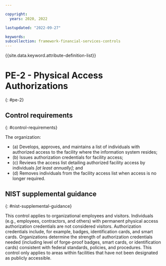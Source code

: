 ```yaml
---

copyright:
  years: 2020, 2022

lastupdated: "2022-09-27"

keywords: 
subcollection: framework-financial-services-controls
---
```


{{site.data.keyword.attribute-definition-list}}

         
# PE-2 - Physical Access Authorizations
{: #pe-2}

## Control requirements
{: #control-requirements}

The organization:

- (a) Develops, approves, and maintains a list of individuals with authorized access to the facility where the information system resides;
- (b) Issues authorization credentials for facility access;
- (c) Reviews the access list detailing authorized facility access by individuals _[at least annually]_; and
- (d) Removes individuals from the facility access list when access is no longer required.

## NIST supplemental guidance
{: #nist-supplemental-guidance}

This control applies to organizational employees and visitors. Individuals (e.g., employees, contractors, and others) with permanent physical access authorization credentials are not considered visitors. Authorization credentials include, for example, badges, identification cards, and smart cards. Organizations determine the strength of authorization credentials needed (including level of forge-proof badges, smart cards, or identification cards) consistent with federal standards, policies, and procedures. This control only applies to areas within facilities that have not been designated as publicly accessible.



